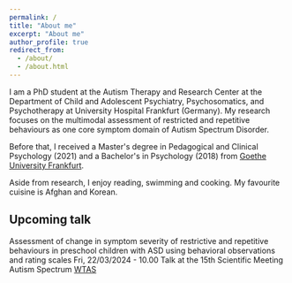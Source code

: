 ```yaml
---
permalink: /
title: "About me"
excerpt: "About me"
author_profile: true
redirect_from: 
  - /about/
  - /about.html
---
```


I am a PhD student at the Autism Therapy and Research Center at the Department of Child and Adolescent Psychiatry, Psychosomatics, and Psychotherapy at University Hospital Frankfurt (Germany). My research focuses on the multimodal assessment of restricted and repetitive behaviours as one core symptom domain of Autism Spectrum Disorder.

Before that, I received a Master's degree in Pedagogical and Clinical Psychology (2021) and a Bachelor's in Psychology (2018) from [Goethe University Frankfurt](https://www.goethe-university-frankfurt.de/en "Goethe University Frankfurt").

Aside from research, I enjoy reading, swimming and cooking. My favourite cuisine is Afghan and Korean.

## Upcoming talk
Assessment of change in symptom severity of restrictive and repetitive behaviours in preschool children with ASD using behavioral observations and rating scales
Fri, 22/03/2024 - 10.00
Talk at the 15th Scientific Meeting Autism Spectrum [WTAS](https://wgas-autismus.org/tagung-wtas/ "Tagung WTAS")

